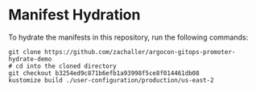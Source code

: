 # Manifest Hydration

To hydrate the manifests in this repository, run the following commands:

```shell
git clone https://github.com/zachaller/argocon-gitops-promoter-hydrate-demo
# cd into the cloned directory
git checkout b3254ed9c871b6efb1a93998f5ce8f014461db08
kustomize build ./user-configuration/production/us-east-2
```

